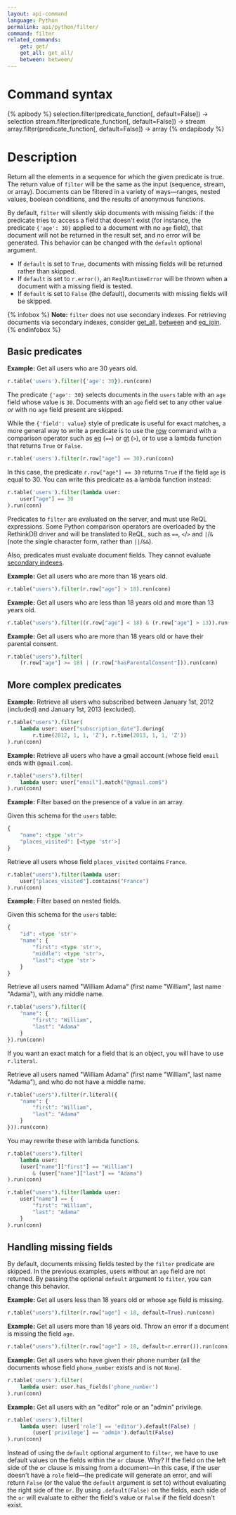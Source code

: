 ```yaml
---
layout: api-command
language: Python
permalink: api/python/filter/
command: filter
related_commands:
    get: get/
    get_all: get_all/
    between: between/
---
```


# Command syntax #

{% apibody %}
selection.filter(predicate_function[, default=False]) &rarr; selection
stream.filter(predicate_function[, default=False]) &rarr; stream
array.filter(predicate_function[, default=False]) &rarr; array
{% endapibody %}

# Description #

Return all the elements in a sequence for which the given predicate is true. The return value of `filter` will be the same as the input (sequence, stream, or array). Documents can be filtered in a variety of ways&mdash;ranges, nested values, boolean conditions, and the results of anonymous functions.

By default, `filter` will silently skip documents with missing fields: if the predicate tries to access a field that doesn't exist (for instance, the predicate `{'age': 30}` applied to a document with no `age` field), that document will not be returned in the result set, and no error will be generated. This behavior can be changed with the `default` optional argument.

* If `default` is set to `True`, documents with missing fields will be returned rather than skipped.
* If `default` is set to `r.error()`, an `ReqlRuntimeError` will be thrown when a document with a missing field is tested.
* If `default` is set to `False` (the default), documents with missing fields will be skipped.

{% infobox %}
__Note:__ `filter` does not use secondary indexes. For retrieving documents via secondary indexes, consider [get_all](/api/python/get_all/), [between](/api/python/between/) and [eq_join](/api/python/eq_join/).
{% endinfobox %}

## Basic predicates ##

__Example:__ Get all users who are 30 years old.


```py
r.table('users').filter({'age': 30}).run(conn)
```

The predicate `{'age': 30}` selects documents in the `users` table with an `age` field whose value is `30`. Documents with an `age` field set to any other value *or* with no `age` field present are skipped.

While the `{'field': value}` style of predicate is useful for exact matches, a more general way to write a predicate is to use the [row](/api/python/row) command with a comparison operator such as [eq](/api/python/eq) (`==`) or [gt](/api/python/gt) (`>`), or to use a lambda function that returns `True` or `False`.

```py
r.table('users').filter(r.row["age"] == 30).run(conn)
```

In this case, the predicate `r.row["age"] == 30` returns `True` if the field `age` is equal to 30. You can write this predicate as a lambda function instead:

```py
r.table('users').filter(lambda user:
    user["age"] == 30
).run(conn)
```

Predicates to `filter` are evaluated on the server, and must use ReQL expressions. Some Python comparison operators are overloaded by the RethinkDB driver and will be translated to ReQL, such as `==`, `<`/`>` and `|`/`&` (note the single character form, rather than `||`/`&&`).

Also, predicates must evaluate document fields. They cannot evaluate [secondary indexes](/docs/secondary-indexes/).

__Example:__ Get all users who are more than 18 years old.

```py
r.table("users").filter(r.row["age"] > 18).run(conn)
```

__Example:__ Get all users who are less than 18 years old and more than 13 years old.

```py
r.table("users").filter((r.row["age"] < 18) & (r.row["age"] > 13)).run(conn)
```

__Example:__ Get all users who are more than 18 years old or have their parental consent.

```py
r.table("users").filter(
    (r.row["age"] >= 18) | (r.row["hasParentalConsent"])).run(conn)
```

## More complex predicates ##

__Example:__ Retrieve all users who subscribed between January 1st, 2012
(included) and January 1st, 2013 (excluded).

```py
r.table("users").filter(
    lambda user: user["subscription_date"].during(
        r.time(2012, 1, 1, 'Z'), r.time(2013, 1, 1, 'Z'))
).run(conn)
```

__Example:__ Retrieve all users who have a gmail account (whose field `email` ends with `@gmail.com`).

```py
r.table("users").filter(
    lambda user: user["email"].match("@gmail.com$")
).run(conn)
```

__Example:__ Filter based on the presence of a value in an array.

Given this schema for the `users` table:

```py
{
    "name": <type 'str'>
    "places_visited": [<type 'str'>]
}
```

Retrieve all users whose field `places_visited` contains `France`.

```py
r.table("users").filter(lambda user:
    user["places_visited"].contains("France")
).run(conn)
```

__Example:__ Filter based on nested fields.

Given this schema for the `users` table:

```py
{
    "id": <type 'str'>
    "name": {
        "first": <type 'str'>,
        "middle": <type 'str'>,
        "last": <type 'str'>
    }
}
```

Retrieve all users named "William Adama" (first name "William", last name
"Adama"), with any middle name.


```py
r.table("users").filter({
    "name": {
        "first": "William",
        "last": "Adama"
    }
}).run(conn)
```

If you want an exact match for a field that is an object, you will have to use `r.literal`.

Retrieve all users named "William Adama" (first name "William", last name
"Adama"), and who do not have a middle name.

```py
r.table("users").filter(r.literal({
    "name": {
        "first": "William",
        "last": "Adama"
    }
})).run(conn)
```

You may rewrite these with lambda functions.

```py
r.table("users").filter(
    lambda user:
    (user["name"]["first"] == "William")
        & (user["name"]["last"] == "Adama")
).run(conn)
```

```py
r.table("users").filter(lambda user:
    user["name"] == {
        "first": "William",
        "last": "Adama"
    }
).run(conn)
```

## Handling missing fields ##

By default, documents missing fields tested by the `filter` predicate are skipped. In the previous examples, users without an `age` field are not returned. By passing the optional `default` argument to `filter`, you can change this behavior.

__Example:__ Get all users less than 18 years old or whose `age` field is missing.

```py
r.table("users").filter(r.row["age"] < 18, default=True).run(conn)
```

__Example:__ Get all users more than 18 years old. Throw an error if a
document is missing the field `age`.

```py
r.table("users").filter(r.row["age"] > 18, default=r.error()).run(conn)
```

__Example:__ Get all users who have given their phone number (all the documents whose field `phone_number` exists and is not `None`).

```py
r.table('users').filter(
    lambda user: user.has_fields('phone_number')
).run(conn)
```

__Example:__ Get all users with an "editor" role or an "admin" privilege.

```py
r.table('users').filter(
    lambda user: (user['role'] == 'editor').default(False) |
        (user['privilege'] == 'admin').default(False)
).run(conn)
```

Instead of using the `default` optional argument to `filter`, we have to use default values on the fields within the `or` clause. Why? If the field on the left side of the `or` clause is missing from a document&mdash;in this case, if the user doesn't have a `role` field&mdash;the predicate will generate an error, and will return `False` (or the value the `default` argument is set to) without evaluating the right side of the `or`. By using `.default(False)` on the fields, each side of the `or` will evaluate to either the field's value or `False` if the field doesn't exist.
